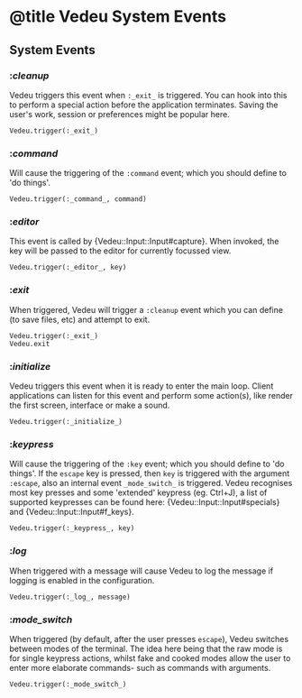 # @title Vedeu System Events

## System Events

### :_cleanup_
Vedeu triggers this event when `:_exit_` is triggered. You can hook
into this to perform a special action before the application
terminates. Saving the user's work, session or preferences might be
popular here.

    Vedeu.trigger(:_exit_)

### :_command_
Will cause the triggering of the `:command` event; which you should
define to 'do things'.

    Vedeu.trigger(:_command_, command)

### :_editor_
This event is called by {Vedeu::Input::Input#capture}. When
invoked, the key will be passed to the editor for currently
focussed view.

    Vedeu.trigger(:_editor_, key)

### :_exit_
When triggered, Vedeu will trigger a `:cleanup` event which you can
define (to save files, etc) and attempt to exit.

    Vedeu.trigger(:_exit_)
    Vedeu.exit

### :_initialize_
Vedeu triggers this event when it is ready to enter the main loop.
Client applications can listen for this event and perform some
action(s), like render the first screen, interface or make a sound.

    Vedeu.trigger(:_initialize_)

### :_keypress_
Will cause the triggering of the `:key` event; which you should define
to 'do things'. If the `escape` key is pressed, then `key` is triggered
with the argument `:escape`, also an internal event `_mode_switch_` is
triggered. Vedeu recognises most key presses and some 'extended'
keypress (eg. Ctrl+J), a list of supported keypresses can be found here:
{Vedeu::Input::Input#specials} and {Vedeu::Input::Input#f_keys}.

    Vedeu.trigger(:_keypress_, key)

### :_log_
When triggered with a message will cause Vedeu to log the message if
logging is enabled in the configuration.

    Vedeu.trigger(:_log_, message)

### :_mode_switch_
When triggered (by default, after the user presses `escape`), Vedeu
switches between modes of the terminal. The idea here being
that the raw mode is for single keypress actions, whilst fake and cooked
modes allow the user to enter more elaborate commands- such as commands
with arguments.

    Vedeu.trigger(:_mode_switch_)
